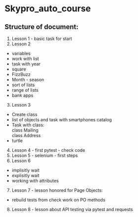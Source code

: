 # Skypro_auto_course

## Structure of document:

1. Lesson 1 - basic task for start
2. Lesson 2 
 - variables
 - work with list
 - task with year
 - square 
 - FizzBuzz
 - Month - season
 - sort of lists
 - range of lists
 - bank apps
3. Lesson 3
 - Create class
 - list of objects and task with smartphones catalog
 - Task with class: <br>class Mailing <br>class Address
 - turtle
4. Lesson 4 - first pytest  - check code
5. Lesson 5 - selenium - first steps
6. Lesson 6 
  - implisitly wait
  - explisitly wait
  - working with attributes 
7. Lesson 7 - lesson honored for Page Objects:
  - rebuild tests from check work on PO methods
8. Lesson 8 - lesson about API testing via pytest and requests



